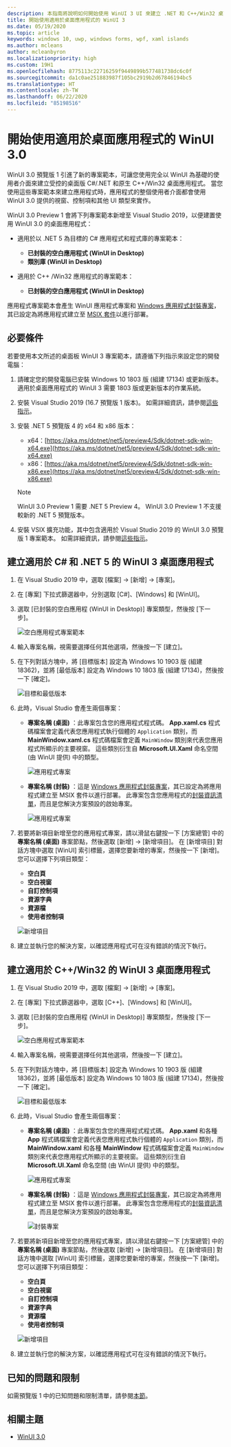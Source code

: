 ```yaml
---
description: 本指南將說明如何開始使用 WinUI 3 UI 來建立 .NET 和 C++/Win32 桌面應用程式。
title: 開始使用適用於桌面應用程式的 WinUI 3
ms.date: 05/19/2020
ms.topic: article
keywords: windows 10, uwp, windows forms, wpf, xaml islands
ms.author: mcleans
author: mcleanbyron
ms.localizationpriority: high
ms.custom: 19H1
ms.openlocfilehash: 8775113c22716259f9449899b577481738dc6c0f
ms.sourcegitcommit: da1c0ae251883987f105bc2919b2d67846194bc5
ms.translationtype: HT
ms.contentlocale: zh-TW
ms.lasthandoff: 06/22/2020
ms.locfileid: "85198516"
---
```

# <a name="get-started-with-winui-30-for-desktop-apps"></a>開始使用適用於桌面應用程式的 WinUI 3.0

WinUI 3.0 預覽版 1 引進了新的專案範本，可讓您使用完全以 WinUI 為基礎的使用者介面來建立受控的桌面版 C#/.NET 和原生 C++/Win32 桌面應用程式。 當您使用這些專案範本來建立應用程式時，應用程式的整個使用者介面都會使用 WinUI 3.0 提供的視窗、控制項和其他 UI 類型來實作。

WinUI 3.0 Preview 1 會將下列專案範本新增至 Visual Studio 2019，以便建置使用 WinUI 3.0 的桌面應用程式：

* 適用於以 .NET 5 為目標的 C# 應用程式和程式庫的專案範本：
  * **已封裝的空白應用程式 (WinUI in Desktop)**
  * **類別庫 (WinUI in Desktop)**

* 適用於 C++ /Win32 應用程式的專案範本：
  * **已封裝的空白應用程式 (WinUI in Desktop)**

應用程式專案範本會產生 WinUI 應用程式專案和 [Windows 應用程式封裝專案](https://docs.microsoft.com/windows/msix/desktop/desktop-to-uwp-packaging-dot-net)，其已設定為將應用程式建立至 [MSIX 套件](https://docs.microsoft.com/windows/msix/overview)以進行部署。

## <a name="prerequisites"></a>必要條件

若要使用本文所述的桌面板 WinUI 3 專案範本，請遵循下列指示來設定您的開發電腦：

1. 請確定您的開發電腦已安裝 Windows 10 1803 版 (組建 17134) 或更新版本。 適用於桌面應用程式的 WinUI 3 需要 1803 版或更新版本的作業系統。

2. 安裝 Visual Studio 2019 (16.7 預覽版 1 版本)。 如需詳細資訊，請參閱[這些指示](index.md#configure-your-dev-environment)。

3. 安裝 .NET 5 預覽版 4 的 x64 和 x86 版本：
    * x64：[https://aka.ms/dotnet/net5/preview4/Sdk/dotnet-sdk-win-x64.exe](https://aka.ms/dotnet/net5/preview4/Sdk/dotnet-sdk-win-x64.exe)
    * x86：[https://aka.ms/dotnet/net5/preview4/Sdk/dotnet-sdk-win-x86.exe](https://aka.ms/dotnet/net5/preview4/Sdk/dotnet-sdk-win-x86.exe)

    > [!NOTE]
    > WinUI 3.0 Preview 1 需要 .NET 5 Preview 4。 WinUI 3.0 Preview 1 不支援較新的 .NET 5 預覽版本。

4. 安裝 VSIX 擴充功能，其中包含適用於 Visual Studio 2019 的 WinUI 3.0 預覽版 1 專案範本。 如需詳細資訊，請參閱[這些指示](index.md#visual-studio-project-templates)。

## <a name="create-a-winui-3-desktop-app-for-c-and-net-5"></a>建立適用於 C# 和 .NET 5 的 WinUI 3 桌面應用程式

1. 在 Visual Studio 2019 中，選取 [檔案] -> [新增] -> [專案]。

2. 在 [專案] 下拉式篩選器中，分別選取 [C#]、[Windows] 和 [WinUI]。

3. 選取 [已封裝的空白應用程 (WinUI in Desktop)] 專案類型，然後按 [下一步]。

    ![空白應用程式專案範本](images/WinUI-csharp-newproject.png)

4. 輸入專案名稱，視需要選擇任何其他選項，然後按一下 [建立]。

5. 在下列對話方塊中，將 [目標版本] 設定為 Windows 10 1903 版 (組建 18362)，並將 [最低版本] 設定為 Windows 10 1803 版 (組建 17134)，然後按一下 [確定]。

    ![目標和最低版本](images/WinUI-min-target-version.png)

6. 此時，Visual Studio 會產生兩個專案：

    * **專案名稱 (桌面)** ：此專案包含您的應用程式程式碼。 **App.xaml.cs** 程式碼檔案會定義代表您應用程式執行個體的 `Application` 類別，而 **MainWindow.xaml.cs** 程式碼檔案會定義 `MainWindow` 類別來代表您應用程式所顯示的主要視窗。 這些類別衍生自 **Microsoft.UI.Xaml** 命名空間 (由 WinUI 提供) 中的類型。

        ![應用程式專案](images/WinUI-csharp-appproject.png)

    * **專案名稱 (封裝)** ：這是 [Windows 應用程式封裝專案](https://docs.microsoft.com/windows/msix/desktop/desktop-to-uwp-packaging-dot-net)，其已設定為將應用程式建立至 MSIX 套件以進行部署。 此專案包含您應用程式的[封裝資訊清單](https://docs.microsoft.com/uwp/schemas/appxpackage/uapmanifestschema/schema-root)，而且是您解決方案預設的啟始專案。

        ![應用程式專案](images/WinUI-csharp-packageproject.png)

7. 若要將新項目新增至您的應用程式專案，請以滑鼠右鍵按一下 [方案總管] 中的 **專案名稱 (桌面)** 專案節點，然後選取 [新增] -> [新增項目]。 在 [新增項目] 對話方塊中選取 [WinUI] 索引標籤，選擇您要新增的專案，然後按一下 [新增]。 您可以選擇下列項目類型：

    * **空白頁**
    * **空白視窗**
    * **自訂控制項**
    * **資源字典**
    * **資源檔**
    * **使用者控制項**

    ![新增項目](images/WinUI-csharp-newitem.png)

8. 建立並執行您的解決方案，以確認應用程式可在沒有錯誤的情況下執行。

## <a name="create-a-winui-3-desktop-app-for-cwin32"></a>建立適用於 C++/Win32 的 WinUI 3 桌面應用程式

1. 在 Visual Studio 2019 中，選取 [檔案] -> [新增] -> [專案]。

2. 在 [專案] 下拉式篩選器中，選取 [C++]、[Windows] 和 [WinUI]。

3. 選取 [已封裝的空白應用程 (WinUI in Desktop)] 專案類型，然後按 [下一步]。

    ![空白應用程式專案範本](images/WinUI-cpp-newproject.png)

4. 輸入專案名稱，視需要選擇任何其他選項，然後按一下 [建立]。

5. 在下列對話方塊中，將 [目標版本] 設定為 Windows 10 1903 版 (組建 18362)，並將 [最低版本] 設定為 Windows 10 1803 版 (組建 17134)，然後按一下 [確定]。

    ![目標和最低版本](images/WinUI-min-target-version.png)

6. 此時，Visual Studio 會產生兩個專案：

    * **專案名稱 (桌面)** ：此專案包含您的應用程式程式碼。 **App.xaml** 和各種 **App** 程式碼檔案會定義代表您應用程式執行個體的 `Application` 類別，而 **MainWindow.xaml** 和各種 **MainWindow** 程式碼檔案會定義 `MainWindow` 類別來代表您應用程式所顯示的主要視窗。 這些類別衍生自 **Microsoft.UI.Xaml** 命名空間 (由 WinUI 提供) 中的類型。

        ![應用程式專案](images/WinUI-cpp-appproject.png)

    * **專案名稱 (封裝)** ：這是 [Windows 應用程式封裝專案](https://docs.microsoft.com/windows/msix/desktop/desktop-to-uwp-packaging-dot-net)，其已設定為將應用程式建立至 MSIX 套件以進行部署。 此專案包含您應用程式的[封裝資訊清單](https://docs.microsoft.com/uwp/schemas/appxpackage/uapmanifestschema/schema-root)，而且是您解決方案預設的啟始專案。

        ![封裝專案](images/WinUI-cpp-packageproject.png)

7. 若要將新項目新增至您的應用程式專案，請以滑鼠右鍵按一下 [方案總管] 中的 **專案名稱 (桌面)** 專案節點，然後選取 [新增] -> [新增項目]。 在 [新增項目] 對話方塊中選取 [WinUI] 索引標籤，選擇您要新增的專案，然後按一下 [新增]。 您可以選擇下列項目類型：

    * **空白頁**
    * **空白視窗**
    * **自訂控制項**
    * **資源字典**
    * **資源檔**
    * **使用者控制項**

    ![新增項目](images/WinUI-cpp-newitem.png)

8. 建立並執行您的解決方案，以確認應用程式可在沒有錯誤的情況下執行。

## <a name="known-issues-and-limitations"></a>已知的問題和限制

如需預覽版 1 中的已知問題和限制清單，請參閱[本節](index.md#preview-1-limitations-and-known-issues)。

## <a name="related-topics"></a>相關主題

* [WinUI 3.0](index.md)
